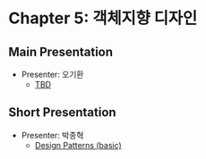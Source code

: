 # Chapter 5: 객체지향 디자인 

## Main Presentation 

- Presenter: 오기환
  - [TBD](slides/)

## Short Presentation

- Presenter: 박종혁
  - [Design Patterns (basic)](slides/ch5-design-patterns-basic.pdf)
